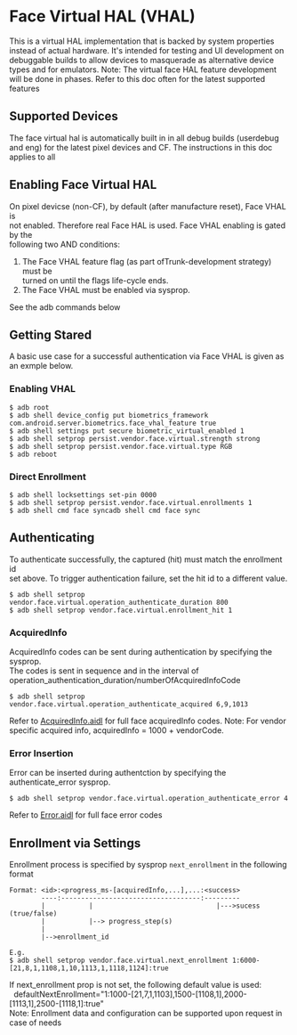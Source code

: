 # Face Virtual HAL (VHAL)

This is a virtual HAL implementation that is backed by system properties instead
of actual hardware. It's intended for testing and UI development on debuggable
builds to allow devices to masquerade as alternative device types and for
emulators. Note: The virtual face HAL feature development will be done in
phases. Refer to this doc often for the latest supported features

## Supported Devices

The face virtual hal is automatically built in in all debug builds (userdebug<br/>
and eng) for the latest pixel devices and CF. The instructions in this doc<br/>
applies to all

## Enabling Face Virtual HAL

On pixel devicse (non-CF), by default (after manufacture reset), Face VHAL is <br/>
not enabled. Therefore real Face HAL is used. Face VHAL enabling is gated by the<br/>
following two AND conditions:<br/>
1. The Face VHAL feature flag (as part ofTrunk-development strategy) must be<br/>
   turned on until the flags life-cycle ends.
2. The Face VHAL must be enabled via sysprop.

See the adb commands below

## Getting Stared

A basic use case for a successful authentication via Face VHAL is given as an
exmple below.

### Enabling VHAL

```shell
$ adb root
$ adb shell device_config put biometrics_framework com.android.server.biometrics.face_vhal_feature true
$ adb shell settings put secure biometric_virtual_enabled 1
$ adb shell setprop persist.vendor.face.virtual.strength strong
$ adb shell setprop persist.vendor.face.virtual.type RGB
$ adb reboot
```

### Direct Enrollment

```shell
$ adb shell locksettings set-pin 0000
$ adb shell setprop persist.vendor.face.virtual.enrollments 1
$ adb shell cmd face syncadb shell cmd face sync
```

## Authenticating

To authenticate successfully, the captured (hit) must match the enrollment id<br/>
set above. To trigger authentication failure, set the hit id to a different value.
```shell
$ adb shell setprop vendor.face.virtual.operation_authenticate_duration 800
$ adb shell setprop vendor.face.virtual.enrollment_hit 1
```

### AcquiredInfo
AcquiredInfo codes can be sent during authentication by specifying the sysprop.<br/>
The codes is sent in sequence and in the interval of operation_authentication_duration/numberOfAcquiredInfoCode
```shell
$ adb shell setprop vendor.face.virtual.operation_authenticate_acquired 6,9,1013
```
Refer to [AcquiredInfo.aidl](https://source.corp.google.com/h/googleplex-android/platform/superproject/main/+/main:hardware/interfaces/biometrics/face/aidl/android/hardware/biometrics/face/AcquiredInfo.aidl) for full face acquiredInfo codes.
Note: For vendor specific acquired info, acquiredInfo = 1000 + vendorCode.

### Error Insertion
Error can be inserted during authentction by specifying the authenticate_error sysprop.
```shell
$ adb shell setprop vendor.face.virtual.operation_authenticate_error 4
```
Refer to [Error.aidl](https://source.corp.google.com/h/googleplex-android/platform/superproject/main/+/main:hardware/interfaces/biometrics/face/aidl/android/hardware/biometrics/face/Error.aidl) for full face error codes


## Enrollment via Settings

Enrollment process is specified by sysprop `next_enrollment` in the following format

```shell
Format: <id>:<progress_ms-[acquiredInfo,...],...:<success>
        ----:-----------------------------------:---------
        |           |                               |--->sucess (true/false)
        |           |--> progress_step(s)
        |
        |-->enrollment_id

E.g.
$ adb shell setprop vendor.face.virtual.next_enrollment 1:6000-[21,8,1,1108,1,10,1113,1,1118,1124]:true
```
If next_enrollment prop is not set, the following default value is used:<br/>
&nbsp;&nbsp;defaultNextEnrollment="1:1000-[21,7,1,1103],1500-[1108,1],2000-[1113,1],2500-[1118,1]:true"<br/>
Note: Enrollment data and configuration can be supported upon request in case of needs

